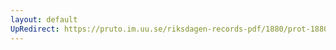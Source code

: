 ```yaml
---
layout: default
UpRedirect: https://pruto.im.uu.se/riksdagen-records-pdf/1880/prot-1880--ak--037/prot-1880--ak--037_059.pdf
---
```

